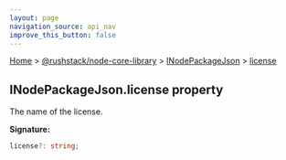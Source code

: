 ```yaml
---
layout: page
navigation_source: api_nav
improve_this_button: false
---
```



[Home](./index.md) &gt; [@rushstack/node-core-library](./node-core-library.md) &gt; [INodePackageJson](./node-core-library.inodepackagejson.md) &gt; [license](./node-core-library.inodepackagejson.license.md)

## INodePackageJson.license property

The name of the license.

<b>Signature:</b>

```typescript
license?: string;
```

